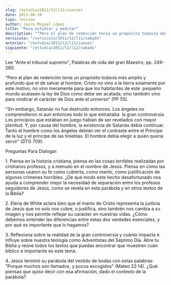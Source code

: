 ```yaml
---
slug: /estudia/2011/t2/l11/viernes
date: 2011-06-10
tipo: leccion
author: Jairo Miguel López
title: "Para estudiar y meditar"
description: "“Pero el plan de redención tenía un propósito todavía más amplio y profundo que  el de salvar al hombre. Cristo no vino a la tierra solamente por este motivo;  no vino meramente para que los habitantes de este pequeño mundo acatasen la ley  de Dios como debe ser acatada; sino ..."
versiculo: "/versiculo/2011/t2/l11/sabado"
anterior: "/estudia/2011/t2/l11/jueves"
siguiente: "/estudia/2011/t2/l12/sabado"
---
```


Lee "Ante el tribunal supremo", Palabras de vida del gran Maestro, pp. 249-260.

"Pero el plan de redención tenía un propósito todavía más amplio y profundo que el de salvar al hombre. Cristo no vino a la tierra solamente por este motivo; no vino meramente para que los habitantes de este  pequeño mundo acatasen la ley de Dios como debe ser acatada; sino también vino para vindicar el carácter de Dios ante el universo" (PP 55).

"Sin embargo, Satanás no fue destruido entonces. Los ángeles no comprendieron ni aun entonces todo lo que entrañaba  la gran controversia. Los principios que estaban en juego habían de ser revelados con mayor plenitud. Y, por causa del hombre, la existencia de Satanás debía continuar. Tanto el hombre como los ángeles debían ver el contraste entre el Príncipe de la luz y el príncipe de las tinieblas. El hombre debía elegir a quién quería servir" (DTG 709).

Preguntas Para Dialogar:

1\. Piensa en la historia cristiana, piensa en las cosas terribles realizadas por cristianos profesos, y a menudo en el nombre de Jesús. Piensa en cómo las personas usaron su fe como cubierta, como manto, como justificación de algunos crímenes horribles. ¿De qué modo este hecho desafortunado nos ayuda a comprender mejor la necesidad de separación entre los profesos seguidores de Jesús, como se revela en esta parábola y en otros textos de la Biblia?

2\. Elena de White aclara bien que el manto de Cristo representa la justicia de Jesús que no solo nos cubre, o justifica, sino también nos cambia a su imagen y nos permite reflejar su carácter en nuestras vidas. ¿Cómo debemos entender las diferencias entre estas dos verdades esenciales, y por qué es importante que lo hagamos?

3\. Reflexiona sobre la realidad de la gran controversia y cuánto impacta e influye sobre nuestra teología como Adventistas del Séptimo Día. Abre tu Biblia y reúne todos los textos que puedas encontrar que muestren cuán bíblico e importante es este tema.

4\. Jesús terminó su parábola del vestido de bodas con estas palabras: "Porque muchos son llamados, y pocos escogidos" (Mateo 22:14). ¿Qué piensas que quiso decir con esa afirmación, dado el contexto de la parábola?
